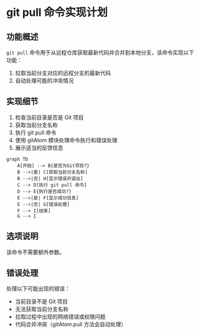 # git pull 命令实现计划

## 功能概述

`git pull` 命令用于从远程仓库获取最新代码并合并到本地分支，该命令实现以下功能：

1. 拉取当前分支对应的远程分支的最新代码
2. 自动处理可能的冲突情况

## 实现细节

1. 检查当前目录是否是 Git 项目
2. 获取当前分支名称
3. 执行 git pull 命令
4. 使用 gitAtom 模块处理命令执行和错误处理
5. 展示适当的反馈信息

```mermaid
graph TD
    A[开始] --> B{是否为Git项目?}
    B -->|是| C[获取当前分支名称]
    B -->|否| H[显示错误并退出]
    C --> D[执行 git pull 命令]
    D --> E{执行是否成功?}
    E -->|是| F[显示成功信息]
    E -->|否| G[错误处理]
    F --> I[结束]
    G --> I
```

## 选项说明

该命令不需要额外参数。

## 错误处理

处理以下可能出现的错误：

-   当前目录不是 Git 项目
-   无法获取当前分支名称
-   拉取过程中出现的网络错误或权限问题
-   代码合并冲突（gitAtom.pull 方法会自动处理）
